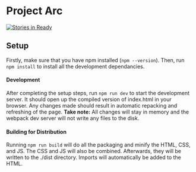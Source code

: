# Project Arc
[![Stories in Ready](https://badge.waffle.io/Team4050/Project-Arc.svg?label=ready&title=Ready)](http://waffle.io/Team4050/Project-Arc)

## Setup
Firstly, make sure that you have npm installed (`npm --version`). Then, run `npm install` to install all the development dependancies.

#### Development
After completing the setup steps, run `npm run dev` to start the development server. It should open up the compiled version of index.html in your browser. Any changes made should result in automatic repacking and refreshing of the page. **Take note:** All changes will stay in memory and the webpack dev server will not write any files to the disk.

#### Building for Distribution
Running `npm run build` will do all the packaging and minify the HTML, CSS, and JS. The CSS and JS will also be combined. Afterwards, they will be written to the ./dist directory. Imports will automatically be added to the HTML.
